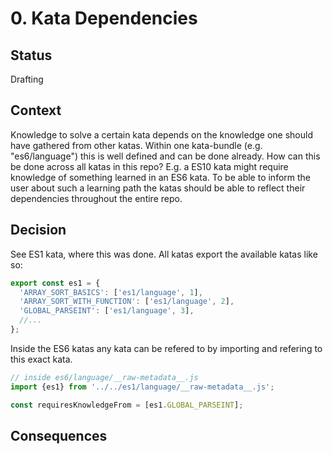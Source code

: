 # 0. Kata Dependencies

## Status

Drafting

## Context

Knowledge to solve a certain kata depends on the knowledge one should have gathered from other katas.
Within one kata-bundle (e.g. "es6/language") this is well defined and can be done already.
How can this be done across all katas in this repo?
E.g. a ES10 kata might require knowledge of something learned in an ES6 kata. To be able to inform the
user about such a learning path the katas should be able to reflect their dependencies throughout the
entire repo.

## Decision

See ES1 kata, where this was done. All katas export the available katas like so:
```js
export const es1 = {
  'ARRAY_SORT_BASICS': ['es1/language', 1],
  'ARRAY_SORT_WITH_FUNCTION': ['es1/language', 2],
  'GLOBAL_PARSEINT': ['es1/language', 3],
  //...
};
```
Inside the ES6 katas any kata can be refered to by importing and refering to this exact kata.
```js
// inside es6/language/__raw-metadata__.js
import {es1} from '../../es1/language/__raw-metadata__.js';

const requiresKnowledgeFrom = [es1.GLOBAL_PARSEINT];
```

## Consequences

